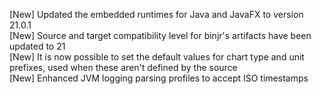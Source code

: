 [New] Updated the embedded runtimes for Java and JavaFX to version 21.0.1  
[New] Source and target compatibility level for binjr's artifacts have been updated to 21  
[New] It is now possible to set the default values for chart type and unit prefixes, used when these aren't defined by the source  
[New] Enhanced JVM logging parsing profiles to accept ISO timestamps  